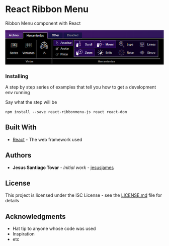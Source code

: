 # React Ribbon Menu

Ribbon Menu component with React

![Screenshot](ribbonmenu.png)


### Installing

A step by step series of examples that tell you how to get a development env running

Say what the step will be

```
npm install --save react-ribbonmenu-js react react-dom
```

## Built With

* [React](https://es.reactjs.org/) - The web framework used

## Authors

* **Jesus Santiago Tovar** - *Initial work* - [jesusjames](https://github.com/jesusjames)

## License

This project is licensed under the ISC License - see the [LICENSE.md](LICENSE.md) file for details

## Acknowledgments

* Hat tip to anyone whose code was used
* Inspiration
* etc
